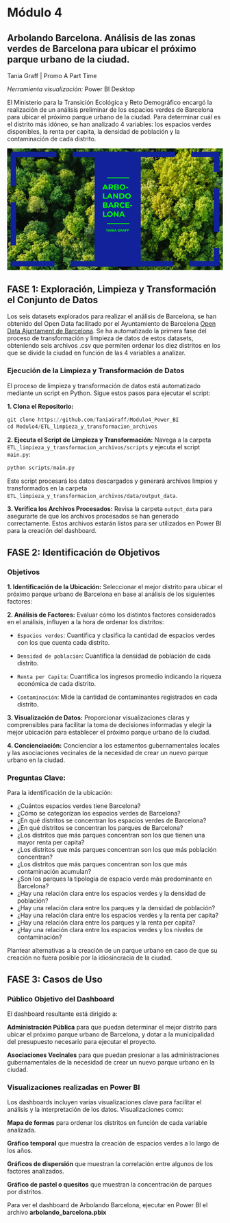 # Módulo 4
## Arbolando Barcelona. Análisis de las zonas verdes de Barcelona para ubicar el próximo parque urbano de la ciudad.
Tania Graff | Promo A Part Time

*Herramienta visualización:* Power BI Desktop

El Ministerio para la Transición Ecológica y Reto Demográfico encargó la realización de un análisis preliminar de los espacios verdes de Barcelona para ubicar el próximo parque urbano de la ciudad. Para determinar cuál es el distrito más idóneo, se han analizado 4 variables: los espacios verdes disponibles, la renta per capita, la densidad de población y la contaminación de cada distrito. 

![imagen_portada_modulo](portada.png)

## **FASE 1: Exploración, Limpieza y Transformación el Conjunto de Datos**

Los seis datasets explorados para realizar el análisis de Barcelona, se han obtenido del Open Data facilitado por el Ayuntamiento de Barcelona [Open Data Ajuntament de Barcelona](https://opendata-ajuntament.barcelona.cat/es/). Se ha automatizado la primera fase del proceso de transformación y limpieza de datos de estos datasets, obteniendo seis archivos .csv que permiten ordenar los diez distritos en los que se divide la ciudad en función de las 4 variables a analizar.
   
### **Ejecución de la Limpieza y Transformación de Datos**
El proceso de limpieza y transformación de datos está automatizado mediante un script en Python. Sigue estos pasos para ejecutar el script:

**1. Clona el Repositorio:**

```python
git clone https://github.com/TaniaGraff/Modulo4_Power_BI
cd Modulo4/ETL_limpieza_y_transformacion_archivos
```
**2. Ejecuta el Script de Limpieza y Transformación:**
Navega a la carpeta `ETL_limpieza_y_transformacion_archivos/scripts` y ejecuta el script `main.py`:

```python
python scripts/main.py
```

Este script procesará los datos descargados y generará archivos limpios y transformados en la carpeta `ETL_limpieza_y_transformacion_archivos/data/output_data`.

**3. Verifica los Archivos Procesados:**
Revisa la carpeta `output_data` para asegurarte de que los archivos procesados se han generado correctamente. Estos archivos estarán listos para ser utilizados en Power BI para la creación del dashboard.

## **FASE 2: Identificación de Objetivos**

### **Objetivos**

**1. Identificación de la Ubicación:** Seleccionar el mejor distrito para ubicar el próximo parque urbano de Barcelona en base al análisis de los siguientes factores:

**2. Análisis de Factores:** Evaluar cómo los distintos factores considerados en el análisis, influyen a la hora de ordenar los distritos: 

- `Espacios verdes`: Cuantifica y clasifica la cantidad de espacios verdes con los que cuenta cada distrito.

- `Densidad de población`: Cuantifica la densidad de población de cada distrito.

- `Renta per Capita`: Cuantifica los ingresos promedio indicando la riqueza económica de cada distrito.

- `Contaminación`: Mide la cantidad de contaminantes registrados en cada distrito.

**3. Visualización de Datos:** Proporcionar visualizaciones claras y comprensibles para facilitar la toma de decisiones informadas y elegir la mejor ubicación para establecer el próximo parque urbano de la ciudad.

**4. Concienciación:** Concienciar a los estamentos gubernamentales locales y las asociaciones vecinales de la necesidad de crear un nuevo parque urbano en la ciudad.

### **Preguntas Clave:**

Para la identificación de la ubicación:
- ¿Cuántos espacios verdes tiene Barcelona? 
- ¿Cómo se categorízan los espacios verdes de Barcelona? 
- ¿En qué distritos se concentran los espacios verdes de Barcelona?
- ¿En qué distritos se concentran los parques de Barcelona? 
- ¿Los distritos que más parques concentran son los que tienen una mayor renta per capita?
- ¿Los distritos que más parques concentran son los que más población concentran?
- ¿Los distritos que más parques concentran son los que más contaminación acumulan?
- ¿Son los parques la tipología de espacio verde más predominante en Barcelona? 
- ¿Hay una relación clara entre los espacios verdes y la densidad de población?
- ¿Hay una relación clara entre los parques y la densidad de población?
- ¿Hay una relación clara entre los espacios verdes y la renta per capita?
- ¿Hay una relación clara entre los parques y la renta per capita?
- ¿Hay una relación clara entre los espacios verdes y los niveles de contaminación?

Plantear alternativas a la creación de un parque urbano en caso de que su creación no fuera posible por la idiosincracia de la ciudad.

## **FASE 3: Casos de Uso**
### **Público Objetivo del Dashboard**
El dashboard resultante está dirigido a:

**Administración Pública** para que puedan determinar el mejor distrito para ubicar el próximo parque urbano de Barcelona, y dotar a la municipalidad del presupuesto necesario para ejecutar el proyecto.

**Asociaciones Vecinales** para que puedan presionar a las administraciones gubernamentales de la necesidad de crear un nuevo parque urbano en la ciudad.

### **Visualizaciones realizadas en Power BI**

Los dashboards incluyen varias visualizaciones clave para facilitar el análisis y la interpretación de los datos. Visualizaciones como:

**Mapa de formas** para ordenar los distritos en función de cada variable analizada.

**Gráfico temporal** que muestra la creación de espacios verdes a lo largo de los años.

**Gráficos de dispersión** que muestran la correlación entre algunos de los factores analizados.

**Gráfico de pastel o quesitos** que muestran la concentración de parques por distritos.

Para ver el dashboard de Arbolando Barcelona, ejecutar en Power BI el archivo **arbolando_barcelona.pbix**